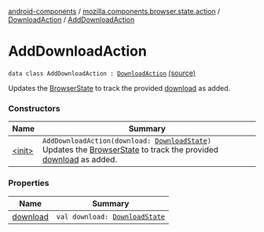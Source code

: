 [android-components](../../../index.md) / [mozilla.components.browser.state.action](../../index.md) / [DownloadAction](../index.md) / [AddDownloadAction](./index.md)

# AddDownloadAction

`data class AddDownloadAction : `[`DownloadAction`](../index.md) [(source)](https://github.com/mozilla-mobile/android-components/blob/master/components/browser/state/src/main/java/mozilla/components/browser/state/action/BrowserAction.kt#L577)

Updates the [BrowserState](../../../mozilla.components.browser.state.state/-browser-state/index.md) to track the provided [download](download.md) as added.

### Constructors

| Name | Summary |
|---|---|
| [&lt;init&gt;](-init-.md) | `AddDownloadAction(download: `[`DownloadState`](../../../mozilla.components.browser.state.state.content/-download-state/index.md)`)`<br>Updates the [BrowserState](../../../mozilla.components.browser.state.state/-browser-state/index.md) to track the provided [download](download.md) as added. |

### Properties

| Name | Summary |
|---|---|
| [download](download.md) | `val download: `[`DownloadState`](../../../mozilla.components.browser.state.state.content/-download-state/index.md) |
